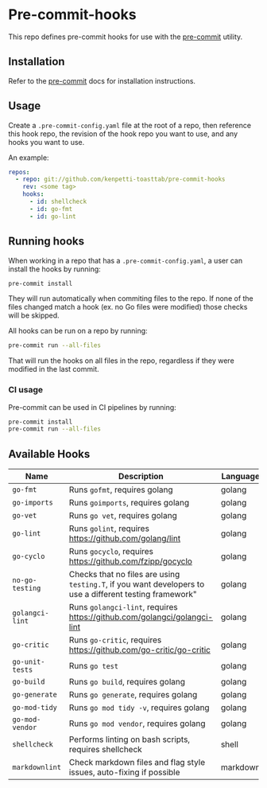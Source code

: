 # Pre-commit-hooks

This repo defines pre-commit hooks for use with the [pre-commit](https://pre-commit.com/index.html#intro) utility.

## Installation

Refer to the [pre-commit](https://pre-commit.com/index.html#install) docs for installation instructions.

## Usage

Create a `.pre-commit-config.yaml` file at the root of a repo, then reference this hook repo,
the revision of the hook repo you want to use, and any hooks you want to use.

An example:

```yaml
repos:
  - repo: git://github.com/kenpetti-toasttab/pre-commit-hooks
    rev: <some tag>
    hooks:
      - id: shellcheck
      - id: go-fmt
      - id: go-lint
```

## Running hooks

When working in a repo that has a `.pre-commit-config.yaml`, a user can install the hooks by running:

```bash
pre-commit install
```

They will run automatically when commiting files to the repo. If none of the files changed match a hook (ex. no Go files were modified) those checks will be skipped.

All hooks can be run on a repo by running:

```bash
pre-commit run --all-files
```

That will run the hooks on all files in the repo, regardless if they were modified in the last commit.

### CI usage

Pre-commit can be used in CI pipelines by running:

```bash
pre-commit install
pre-commit run --all-files
```

## Available Hooks

| Name            | Description                                                                                              | Language |
| --------------- | -------------------------------------------------------------------------------------------------------- | -------- |
| `go-fmt`        | Runs `gofmt`, requires golang                                                                            | golang   |
| `go-imports`    | Runs `goimports`, requires golang                                                                        | golang   |
| `go-vet`        | Runs `go vet`, requires golang                                                                           | golang   |
| `go-lint`       | Runs `golint`, requires https://github.com/golang/lint                                                   | golang   |
| `go-cyclo`      | Runs `gocyclo`, requires <https://github.com/fzipp/gocyclo>                                              | golang   |
| `no-go-testing` | Checks that no files are using `testing.T`, if you want developers to use a different testing framework" | golang   |
| `golangci-lint` | Runs `golangci-lint`, requires <https://github.com/golangci/golangci-lint>                               | golang   |
| `go-critic`     | Runs `go-critic`, requires <https://github.com/go-critic/go-critic>                                      | golang   |
| `go-unit-tests` | Runs `go test`                                                                                           | golang   |
| `go-build`      | Runs `go build`, requires golang                                                                         | golang   |
| `go-generate`   | Runs `go generate`, requires golang                                                                      | golang   |
| `go-mod-tidy`   | Runs `go mod tidy -v`, requires golang                                                                   | golang   |
| `go-mod-vendor` | Runs `go mod vendor`, requires golang                                                                    | golang   |
| `shellcheck`    | Performs linting on bash scripts, requires shellcheck                                                    | shell    |
| `markdownlint`  | Check markdown files and flag style issues, auto-fixing if possible                                      | markdown |

